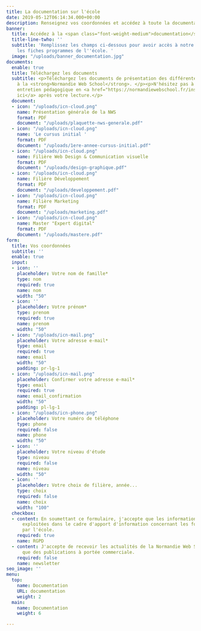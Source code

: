 ```yaml
---
title: La documentation sur l'école
date: 2019-05-12T06:14:34.000+00:00
description: Renseignez vos coordonnées et accédez à toute la documentation sur l'école.
banner:
  title: Accédez à la <span class="font-weight-medium">documentation</span>
  title-line-twho: ''
  subtitle: 'Remplissez les champs ci-dessous pour avoir accès à notre plaquette et
    les fiches programmes de l''école. '
  image: "/uploads/banner_documentation.jpg"
documents:
  enable: true
  title: Téléchargez les documents
  subtitle: <p>Téléchargez les documents de présentation des différentes filières
    à la <strong>Normandie Web School</strong>. </p><p>N'hésitez pas à demander un
    entretien pédagogique en <a href="https://normandiewebschool.fr/inscription/">cliquant
    ici</a> après votre lecture.</p>
  document:
  - icon: "/uploads/icn-cloud.png"
    name: Présentation générale de la NWS
    format: PDF
    document: "/uploads/plaquette-nws-generale.pdf"
  - icon: "/uploads/icn-cloud.png"
    name: 'Le cursus initial '
    format: PDF
    document: "/uploads/1ere-annee-cursus-initial.pdf"
  - icon: "/uploads/icn-cloud.png"
    name: Filière Web Design & Communication visuelle
    format: PDF
    document: "/uploads/design-graphique.pdf"
  - icon: "/uploads/icn-cloud.png"
    name: Filière Développement
    format: PDF
    document: "/uploads/developpement.pdf"
  - icon: "/uploads/icn-cloud.png"
    name: Filière Marketing
    format: PDF
    document: "/uploads/marketing.pdf"
  - icon: "/uploads/icn-cloud.png"
    name: Master "Expert digital"
    format: PDF
    document: "/uploads/mastere.pdf"
form:
  title: Vos coordonnées
  subtitle: ''
  enable: true
  input:
  - icon: ''
    placeholder: Votre nom de famille*
    type: nom
    required: true
    name: nom
    width: "50"
  - icon: ''
    placeholder: Votre prénom*
    type: prenom
    required: true
    name: prenom
    width: "50"
  - icon: "/uploads/icn-mail.png"
    placeholder: Votre adresse e-mail*
    type: email
    required: true
    name: email
    width: "50"
    padding: pr-lg-1
  - icon: "/uploads/icn-mail.png"
    placeholder: Confirmer votre adresse e-mail*
    type: email
    required: true
    name: email_confirmation
    width: "50"
    padding: pl-lg-1
  - icon: "/uploads/icn-phone.png"
    placeholder: Votre numéro de téléphone
    type: phone
    required: false
    name: phone
    width: "50"
  - icon: ''
    placeholder: Votre niveau d'étude
    type: niveau
    required: false
    name: niveau
    width: "50"
  - icon: ''
    placeholder: Votre choix de filière, année...
    type: choix
    required: false
    name: choix
    width: "100"
  checkbox:
  - content: En soumettant ce formulaire, j'accepte que les informations saisies soient
      exploitées dans le cadre d'apport d'information concernant les formations proposées
      par l'école.
    required: true
    name: RGPD
  - content: J'accepte de recevoir les actualités de la Normandie Web School  ainsi
      que des publications à portée commerciale.
    required: false
    name: newsletter
seo_image: ''
menu:
  top:
    name: Documentation
    URL: documentation
    weight: 2
  main:
    name: Documentation
    weight: 6

---
```

